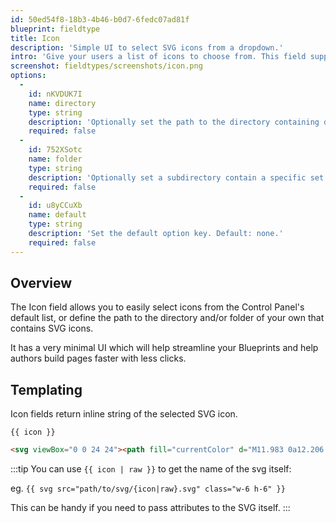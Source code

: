 ```yaml
---
id: 50ed54f8-18b3-4b46-b0d7-6fedc07ad81f
blueprint: fieldtype
title: Icon
description: 'Simple UI to select SVG icons from a dropdown.'
intro: 'Give your users a list of icons to choose from. This field supports search and keyboard commands, and can be configured to use your own icons or ones managed by Statamic.'
screenshot: fieldtypes/screenshots/icon.png
options:
  -
    id: nKVDUK7I
    name: directory
    type: string
    description: 'Optionally set the path to the directory containing desired icons relative to the project’s root. Default: uses system icons.'
    required: false
  -
    id: 752XSotc
    name: folder
    type: string
    description: 'Optionally set a subdirectory contain a specific set of icons.'
    required: false
  -
    id: u8yCCuXb
    name: default
    type: string
    description: 'Set the default option key. Default: none.'
    required: false
---
```

## Overview

The Icon field allows you to easily select icons from the Control Panel's default list, or define the path to the directory and/or folder of your own that contains SVG icons.

It has a very minimal UI which will help streamline your Blueprints and help authors build pages faster with less clicks.


## Templating

Icon fields return inline string of the selected SVG icon.

```
{{ icon }}
```

```html
<svg viewBox="0 0 24 24"><path fill="currentColor" d="M11.983 0a12.206 12.206 0 0 0-8.51 3.653A11.8 11.8 0 0 0 0 12.207C-.008 18.712 5.26 23.992 11.765 24h.249c6.678-.069 12.04-5.531 11.986-12.209C24.015 5.293 18.76.013 12.262-.003L11.983 0zM10.5 16.542a1.475 1.475 0 0 1 1.421-1.529l.028-.001h.027c.82.002 1.492.651 1.523 1.47a1.475 1.475 0 0 1-1.419 1.529l-.03.001h-.027a1.53 1.53 0 0 1-1.523-1.47zM11 12.5v-6a1 1 0 0 1 2 0v6a1 1 0 0 1-2 0z"></path></svg>
```

:::tip You can use `{{ icon | raw }}` to get the name of the svg itself:

eg. `{{ svg src="path/to/svg/{icon|raw}.svg" class="w-6 h-6" }}`

This can be handy if you need to pass attributes to the SVG itself.
 :::
